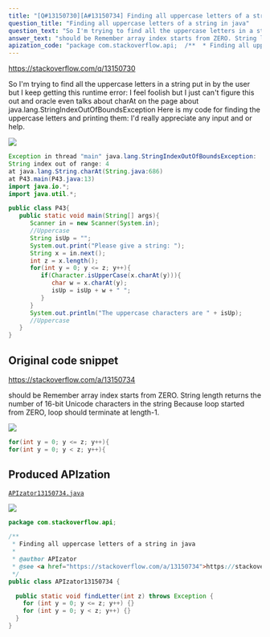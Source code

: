 ```yaml
---
title: "[Q#13150730][A#13150734] Finding all uppercase letters of a string in java"
question_title: "Finding all uppercase letters of a string in java"
question_text: "So I'm trying to find all the uppercase letters in a string put in by the user but I keep getting this runtime error: I feel foolish but I just can't figure this out and oracle even talks about charAt on the page about java.lang.StringIndexOutOfBoundsException Here is my code for finding the uppercase letters and printing them: I'd really appreciate any input and or help."
answer_text: "should be Remember array index starts from ZERO. String length returns the number of 16-bit Unicode characters in the string Because loop started from ZERO, loop should terminate at length-1."
apization_code: "package com.stackoverflow.api;  /**  * Finding all uppercase letters of a string in java  *  * @author APIzator  * @see <a href=\"https://stackoverflow.com/a/13150734\">https://stackoverflow.com/a/13150734</a>  */ public class APIzator13150734 {    public static void findLetter(int z) throws Exception {     for (int y = 0; y <= z; y++) {}     for (int y = 0; y < z; y++) {}   } }"
---
```


https://stackoverflow.com/q/13150730

So I&#x27;m trying to find all the uppercase letters in a string put in by the user but I keep getting this runtime error:
I feel foolish but I just can&#x27;t figure this out and oracle even talks about charAt on the page about java.lang.StringIndexOutOfBoundsException
Here is my code for finding the uppercase letters and printing them:
I&#x27;d really appreciate any input and or help.


<div class="code-logo"><img src="/stackoverflow.png" /></div>

```java
Exception in thread "main" java.lang.StringIndexOutOfBoundsException: 
String index out of range: 4
at java.lang.String.charAt(String.java:686)
at P43.main(P43.java:13)
import java.io.*;
import java.util.*;

public class P43{
   public static void main(String[] args){
      Scanner in = new Scanner(System.in);
      //Uppercase
      String isUp = "";
      System.out.print("Please give a string: ");
      String x = in.next();
      int z = x.length();
      for(int y = 0; y <= z; y++){
         if(Character.isUpperCase(x.charAt(y))){
            char w = x.charAt(y);
            isUp = isUp + w + " ";
         }
      }
      System.out.println("The uppercase characters are " + isUp);
      //Uppercase
   }
}
```


## Original code snippet

https://stackoverflow.com/a/13150734

should be
Remember array index starts from ZERO.
String length returns
the number of 16-bit Unicode characters in the string
Because loop started from ZERO, loop should terminate at length-1.

<div class="code-logo"><img src="/stackoverflow.png" /></div>

```java
for(int y = 0; y <= z; y++){
for(int y = 0; y < z; y++){
```

## Produced APIzation

[`APIzator13150734.java`](https://github.com/pasqualesalza/apization-temp/raw/main/data/search/APIzator13150734.java)

<div class="code-logo"><img src="/apizator.png" /></div>

```java
package com.stackoverflow.api;

/**
 * Finding all uppercase letters of a string in java
 *
 * @author APIzator
 * @see <a href="https://stackoverflow.com/a/13150734">https://stackoverflow.com/a/13150734</a>
 */
public class APIzator13150734 {

  public static void findLetter(int z) throws Exception {
    for (int y = 0; y <= z; y++) {}
    for (int y = 0; y < z; y++) {}
  }
}

```